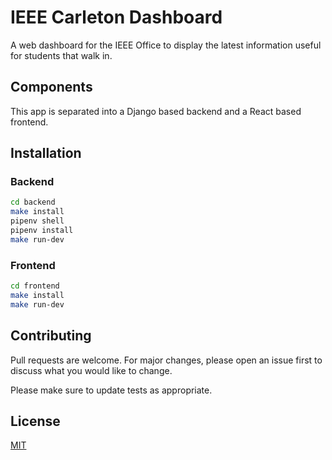 # IEEE Carleton Dashboard
A web dashboard for the IEEE Office to display the latest information useful for students that walk in.


## Components
This app is separated into a Django based backend and a React based frontend.
    
## Installation
### Backend

```bash
cd backend
make install
pipenv shell
pipenv install
make run-dev
```

### Frontend

```bash
cd frontend
make install
make run-dev
```

## Contributing
Pull requests are welcome. For major changes, please open an issue first to discuss what you would like to change.

Please make sure to update tests as appropriate.

## License
[MIT](https://choosealicense.com/licenses/mit/)
